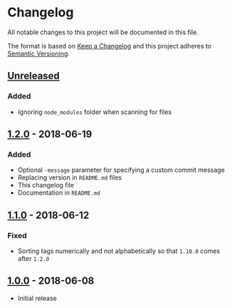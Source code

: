 # Changelog
All notable changes to this project will be documented in this file.

The format is based on [Keep a Changelog](http://keepachangelog.com/en/1.0.0/)
and this project adheres to [Semantic Versioning](http://semver.org/spec/v2.0.0.html).

## [Unreleased]

### Added
- Ignoring `node_modules` folder when scanning for files

## [1.2.0] - 2018-06-19

### Added
- Optional `-message` parameter for specifying a custom commit message
- Replacing version in `README.md` files
- This changelog file
- Documentation in `README.md`

## [1.1.0] - 2018-06-12

### Fixed
- Sorting tags numerically and not alphabetically so that `1.10.0` comes after `1.2.0`

## [1.0.0] - 2018-06-08
- Initial release


[Unreleased]: https://github.com/ngeor/yart/compare/v1.2.0...HEAD
[1.2.0]: https://github.com/ngeor/yart/compare/v1.1.0...v1.2.0
[1.1.0]: https://github.com/ngeor/yart/compare/v1.0.0...v1.1.0
[1.0.0]: https://github.com/ngeor/yart/tree/v1.0.0
